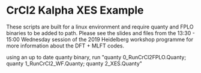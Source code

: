 # CrCl2 Kalpha XES Example

These scripts are built for a linux environment and require quanty and FPLO binaries to be added to path. Please see the slides and files from the 13:30 - 15:00 Wednesday session of the 2019 Heidelberg workshop programme for more information about the DFT + MLFT codes.

using an up to date quanty binary, run
"quanty 0_RunCrCl2FPLO.Quanty; quanty 1_RunCrCl2_WF.Quanty; quanty 2_XES.Quanty"
